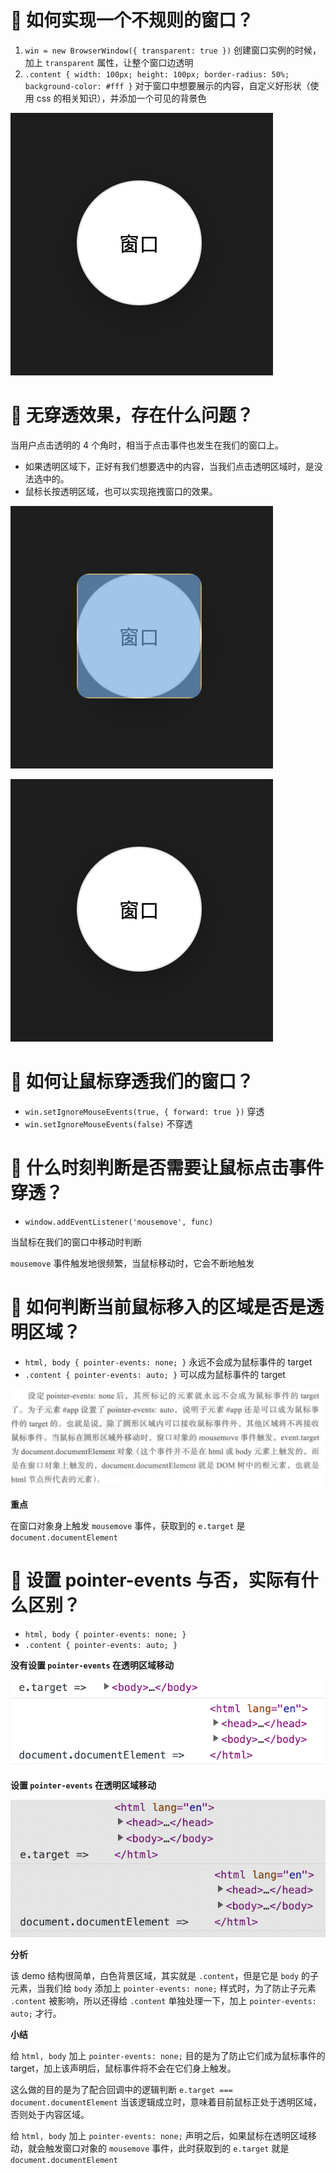 # 🤔 如何实现一个不规则的窗口？

1. `win = new BrowserWindow({ transparent: true })` 创建窗口实例的时候，加上 `transparent` 属性，让整个窗口边透明
2. `.content { width: 100px; height: 100px; border-radius: 50%; background-color: #fff }` 对于窗口中想要展示的内容，自定义好形状（使用 css 的相关知识），并添加一个可见的背景色

![](https://raw.githubusercontent.com/123taojiale/dahuyou_picture/main/blogs/202208230707320.png)

# 🤔 无穿透效果，存在什么问题？

当用户点击透明的 4 个角时，相当于点击事件也发生在我们的窗口上。

- 如果透明区域下，正好有我们想要选中的内容，当我们点击透明区域时，是没法选中的。
- 鼠标长按透明区域，也可以实现拖拽窗口的效果。

![](https://raw.githubusercontent.com/123taojiale/dahuyou_picture/main/blogs/202208230706515.png)

![](https://raw.githubusercontent.com/123taojiale/dahuyou_picture/main/blogs/202208230707320.png)

# 🤔 如何让鼠标穿透我们的窗口？

- `win.setIgnoreMouseEvents(true, { forward: true })` 穿透
- `win.setIgnoreMouseEvents(false)` 不穿透

# 🤔 什么时刻判断是否需要让鼠标点击事件穿透？

- `window.addEventListener('mousemove', func)`

当鼠标在我们的窗口中移动时判断

`mousemove` 事件触发地很频繁，当鼠标移动时，它会不断地触发

# 🤔 如何判断当前鼠标移入的区域是否是透明区域？

- `html, body { pointer-events: none; }` 永远不会成为鼠标事件的 target
- `.content { pointer-events: auto; }` 可以成为鼠标事件的 target

![](https://raw.githubusercontent.com/123taojiale/dahuyou_picture/main/blogs/202208230715484.png)

**重点**

在窗口对象身上触发 `mousemove` 事件，获取到的 `e.target` 是 `document.documentElement`

# 🤔 设置 pointer-events 与否，实际有什么区别？

- `html, body { pointer-events: none; }`
- `.content { pointer-events: auto; }`

**没有设置 `pointer-events` 在透明区域移动**

![](https://raw.githubusercontent.com/123taojiale/dahuyou_picture/main/blogs/202208230704449.png)

**设置 `pointer-events` 在透明区域移动**

![](https://raw.githubusercontent.com/123taojiale/dahuyou_picture/main/blogs/202208230720570.png)

**分析**

该 demo 结构很简单，白色背景区域，其实就是 `.content`，但是它是 `body` 的子元素，当我们给 `body` 添加上 `pointer-events: none;` 样式时，为了防止子元素 `.content` 被影响，所以还得给 `.content` 单独处理一下，加上 `pointer-events: auto;` 才行。

**小结**

给 `html, body` 加上 `pointer-events: none;` 目的是为了防止它们成为鼠标事件的 target，加上该声明后，鼠标事件将不会在它们身上触发。

这么做的目的是为了配合回调中的逻辑判断 `e.target === document.documentElement` 当该逻辑成立时，意味着目前鼠标正处于透明区域，否则处于内容区域。

给 `html, body` 加上 `pointer-events: none;` 声明之后，如果鼠标在透明区域移动，就会触发窗口对象的 `mousemove` 事件，此时获取到的 `e.target` 就是 `document.documentElement`


